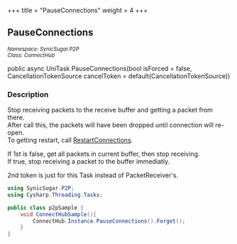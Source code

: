 +++
title = "PauseConnections"
weight = 4
+++
## PauseConnections
<small>*Namespace: SynicSugar.P2P* <br>
*Class: ConnectHub* </small>

public async UniTask PauseConnections(bool isForced = false, CancellationTokenSource cancelToken = default(CancellationTokenSource))


### Description
Stop receiving packets to the receive buffer and getting a packet from there.<br>
After call this, the packets will have been dropped until connection will re-open.<br>
To getting restart, call [RestartConnections](../ConnectHub/restartconnections). 

If 1st is false, get all packets in current buffer, then stop receiving.<br>
If true, stop receiving a packet to the buffer immediatly.

2nd token is just for this Task instead of PacketReceiver's.


```cs
using SynicSugar.P2P;
using Cysharp.Threading.Tasks;

public class p2pSample {
    void ConnectHubSample(){
        ConnectHub.Instance.PauseConnections().Forget();
    }
}
```